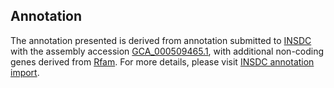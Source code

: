 

Annotation
----------

The annotation presented is derived from annotation submitted to
[INSDC](http://www.insdc.org) with the assembly accession
[GCA\_000509465.1](http://www.ebi.ac.uk/ena/data/view/GCA_000509465.1),
with additional non-coding genes derived from
[Rfam](http://rfam.xfam.org/). For more details, please visit [INSDC
annotation
import](http://ensemblgenomes.org/info/data/insdc_annotation).
